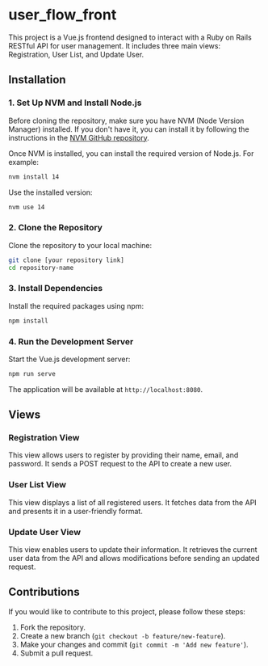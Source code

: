 # user_flow_front

This project is a Vue.js frontend designed to interact with a Ruby on Rails RESTful API for user management. It includes three main views: Registration, User List, and Update User.

## Installation

### 1. Set Up NVM and Install Node.js

Before cloning the repository, make sure you have NVM (Node Version Manager) installed. If you don't have it, you can install it by following the instructions in the [NVM GitHub repository](https://github.com/nvm-sh/nvm).

Once NVM is installed, you can install the required version of Node.js. For example:

```bash
nvm install 14
```

Use the installed version:

```bash
nvm use 14
```

### 2. Clone the Repository

Clone the repository to your local machine:

```bash
git clone [your repository link]
cd repository-name
```

### 3. Install Dependencies

Install the required packages using npm:

```bash
npm install
```

### 4. Run the Development Server

Start the Vue.js development server:

```bash
npm run serve
```

The application will be available at `http://localhost:8080`.

## Views

### Registration View

This view allows users to register by providing their name, email, and password. It sends a POST request to the API to create a new user.

### User List View

This view displays a list of all registered users. It fetches data from the API and presents it in a user-friendly format.

### Update User View

This view enables users to update their information. It retrieves the current user data from the API and allows modifications before sending an updated request.

## Contributions

If you would like to contribute to this project, please follow these steps:

1. Fork the repository.
2. Create a new branch (`git checkout -b feature/new-feature`).
3. Make your changes and commit (`git commit -m 'Add new feature'`).
4. Submit a pull request.
